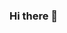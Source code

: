 ### Hi there 👋

<!--
**Takuya-H23/Takuya-H23** is a ✨ _special_ ✨ repository because its `README.md` (this file) appears on your GitHub profile.

Here are some ideas to get you started:

- 🔭 I’m currently working on ...
🌱 I’m currently learning functional programming, and data structures
- 👯 I’m looking to collaborate on ...
- 🤔 I’m looking for help with ...
💬 Ask me about anything
📫 How to reach me: Email or Twitter
